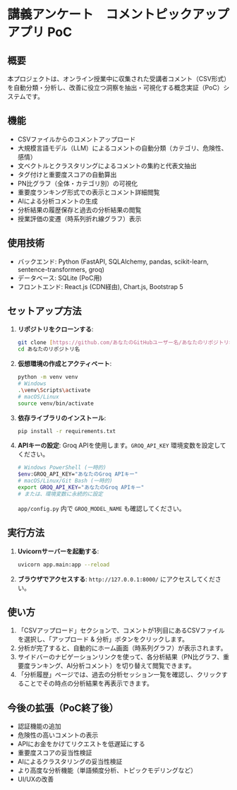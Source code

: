 # 講義アンケート　コメントピックアップアプリ PoC

## 概要
本プロジェクトは、オンライン授業中に収集された受講者コメント（CSV形式）を自動分類・分析し、改善に役立つ洞察を抽出・可視化する概念実証（PoC）システムです。

## 機能
- CSVファイルからのコメントアップロード
- 大規模言語モデル（LLM）によるコメントの自動分類（カテゴリ、危険性、感情）
- 文ベクトルとクラスタリングによるコメントの集約と代表文抽出
- タグ付けと重要度スコアの自動算出
- PN比グラフ（全体・カテゴリ別）の可視化
- 重要度ランキング形式での表示とコメント詳細閲覧
- AIによる分析コメントの生成
- 分析結果の履歴保存と過去の分析結果の閲覧
- 授業評価の変遷（時系列折れ線グラフ）表示

## 使用技術
- バックエンド: Python (FastAPI, SQLAlchemy, pandas, scikit-learn, sentence-transformers, groq)
- データベース: SQLite (PoC用)
- フロントエンド: React.js (CDN経由), Chart.js, Bootstrap 5

## セットアップ方法

1.  **リポジトリをクローンする**:
    ```bash
    git clone [https://github.com/あなたのGitHubユーザー名/あなたのリポジトリ名.git](https://github.com/あなたのGitHubユーザー名/あなたのリポジトリ名.git)
    cd あなたのリポジトリ名
    ```

2.  **仮想環境の作成とアクティベート**:
    ```bash
    python -m venv venv
    # Windows
    .\venv\Scripts\activate
    # macOS/Linux
    source venv/bin/activate
    ```

3.  **依存ライブラリのインストール**:
    ```bash
    pip install -r requirements.txt
    ```

4.  **APIキーの設定**:
    Groq APIを使用します。`GROQ_API_KEY` 環境変数を設定してください。
    ```bash
    # Windows PowerShell (一時的)
    $env:GROQ_API_KEY="あなたのGroq APIキー"
    # macOS/Linux/Git Bash (一時的)
    export GROQ_API_KEY="あなたのGroq APIキー"
    # または、環境変数に永続的に設定
    ```
    `app/config.py` 内で `GROQ_MODEL_NAME` も確認してください。

## 実行方法

1.  **Uvicornサーバーを起動する**:
    ```bash
    uvicorn app.main:app --reload
    ```
2.  **ブラウザでアクセスする**:
    `http://127.0.0.1:8000/` にアクセスしてください。

## 使い方
1.  「CSVアップロード」セクションで、コメントが1列目にあるCSVファイルを選択し、「アップロード & 分析」ボタンをクリックします。
2.  分析が完了すると、自動的にホーム画面（時系列グラフ）が表示されます。
3.  サイドバーのナビゲーションリンクを使って、各分析結果（PN比グラフ、重要度ランキング、AI分析コメント）を切り替えて閲覧できます。
4.  「分析履歴」ページでは、過去の分析セッション一覧を確認し、クリックすることでその時点の分析結果を再表示できます。

## 今後の拡張（PoC終了後）
- 認証機能の追加
- 危険性の高いコメントの表示
- APIにお金をかけてリクエストを低遅延にする
- 重要度スコアの妥当性検証
- AIによるクラスタリングの妥当性検証
- より高度な分析機能（単語頻度分析、トピックモデリングなど）
- UI/UXの改善

